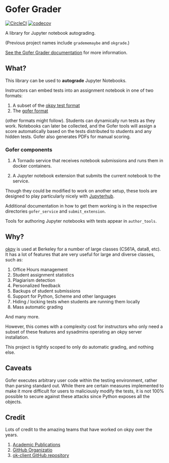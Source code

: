 # Gofer Grader

[![CircleCI](https://circleci.com/gh/data-8/Gofer-Grader/tree/master.svg?style=shield)](https://circleci.com/gh/data-8/Gofer-Grader/tree/master)
[![codecov](https://codecov.io/gh/data-8/Gofer-Grader/branch/master/graph/badge.svg)](https://codecov.io/gh/data-8/Gofer-Grader)

A library for Jupyter notebook autograding.

(Previous project names include `gradememaybe` and `okgrade`.)

[See the Gofer Grader documentation](http://okgrade.readthedocs.io/en/latest/) for more information.

## What?

This library can be used to **autograde** Jupyter Notebooks.

Instructors can embed tests into an assignment notebook in one of two formats:

1. A subset of the [okpy test format](docs/ok-test-format.md)
2. The [gofer format](docs/gofer-format.md)

(other formats might follow). Students can dynamically run tests as they work.
Notebooks can later be collected, and the Gofer tools will assign a score
automatically based on the tests distributed to students and any hidden tests.
Gofer also generates PDFs for manual scoring.

### Gofer components

1. A Tornado service that receives notebook submissions and runs them in docker
   containers.

2. A Jupyter notebook extension that submits the current notebook to the service.

Though they could be modified to work on another setup, these tools are designed
to play particularly nicely with [Jupyterhub]().

Additional documentation in how to get them working is in the respective
directories `gofer_service` and `submit_extension`.

Tools for authoring Jupyter notebooks with tests appear in `author_tools`.

## Why?

[okpy](http://okpy.org/) is used at Berkeley for a number of large
classes (CS61A, data8, etc). It has a lot of features that are
very useful for large and diverse classes, such as:

1. Office Hours management
2. Student assignment statistics
3. Plagiarism detection
4. Personalized feedback
5. Backups of student submissions
6. Support for Python, Scheme and other languages
7. Hiding / locking tests when students are running them locally
8. Mass automatic grading

And many more.

However, this comes with a complexity cost for instructors who only
need a subset of these features and sysadmins operating an okpy server
installation.

This project is tightly scoped to only do automatic grading, and nothing
else.

## Caveats

Gofer executes arbitrary user code within the testing environment, rather than
parsing standard out. While there are certain measures implemented to make it
more difficult for users to maliciously modify the tests, it is not 100%
possible to secure against these attacks since Python exposes all the objects.

## Credit

Lots of credit to the amazing teams that have worked on okpy over the
years.

1. [Academic Publications](https://okpy.org/about/publications/)
2. [GitHub Organizatio](https://github.com/okpy)
3. [ok-client GitHub repository](https://github.com/Cal-CS-61A-Staff/ok-client)
